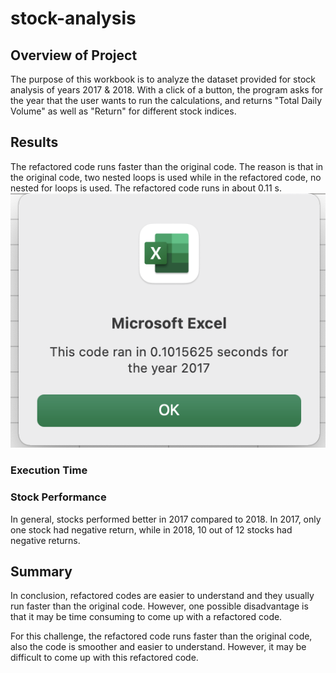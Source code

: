 # stock-analysis
## Overview of Project
The purpose of this workbook is to analyze the dataset provided for stock analysis of years 2017 & 2018. With a click of a button, the program asks for the year that the user wants to run the calculations, and returns "Total Daily Volume" as well as "Return" for different stock indices.



## Results
The refactored code runs faster than the original code. The reason is that in the original code, two nested loops is used while in the refactored code, no nested for loops is used.  The refactored code runs in about 0.11 s. 
![img1](https://github.com/kshoughi/stock-analysis/blob/main/Screen%20Shot%202022-01-15%20at%206.35.22%20PM.png)

### Execution Time
### Stock Performance
In general, stocks performed better in 2017 compared to 2018. In 2017, only one stock had negative return, while in 2018, 10 out of 12 stocks had negative returns.


## Summary

In conclusion, refactored codes are easier to understand and they usually run faster than the original code. However, one possible disadvantage is that it may be time consuming to come up with a refactored code.

For this challenge, the refactored code runs faster than the original code, also the code is smoother and easier to understand. However, it may be difficult to come up with this refactored code.
